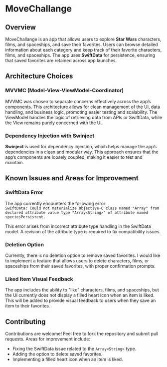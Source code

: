 # MoveChallange

## Overview

MoveChallange is an app that allows users to explore **Star Wars** characters, films, and spaceships, and save their favorites. Users can browse detailed information about each category and keep track of their favorite characters, films, and spaceships. The app uses **SwiftData** for persistence, ensuring that saved favorites are retained across app launches.

## Architecture Choices

### MVVMC (Model-View-ViewModel-Coordinator)

MVVMC was chosen to separate concerns effectively across the app’s components. This architecture allows for clean management of the UI, data handling, and business logic, promoting easier testing and scalability. The ViewModel handles the logic of retrieving data from APIs or SwiftData, while the View remains purely concerned with the UI.

### Dependency Injection with Swinject

**Swinject** is used for dependency injection, which helps manage the app’s dependencies in a clean and modular way. This approach ensures that the app’s components are loosely coupled, making it easier to test and maintain.

## Known Issues and Areas for Improvement

### SwiftData Error

The app currently encounters the following error:  
`SwiftData: Could not materialize Objective-C class named "Array" from declared attribute value type "Array<String>" of attribute named speciesPersistent.`

This error arises from incorrect attribute type handling in the SwiftData model. A revision of the attribute type is required to fix compatibility issues.

### Deletion Option

Currently, there is no deletion option to remove saved favorites. I would like to implement a feature that allows users to delete characters, films, or spaceships from their saved favorites, with proper confirmation prompts.

### Liked Item Visual Feedback

The app includes the ability to "like" characters, films, and spaceships, but the UI currently does not display a filled heart icon when an item is liked. This will be added to provide visual feedback to users when they save an item to their favorites.

## Contributing

Contributions are welcome! Feel free to fork the repository and submit pull requests. Areas for improvement include:

- Fixing the SwiftData issue related to the `Array<String>` type.
- Adding the option to delete saved favorites.
- Implementing a filled heart icon when an item is liked.
